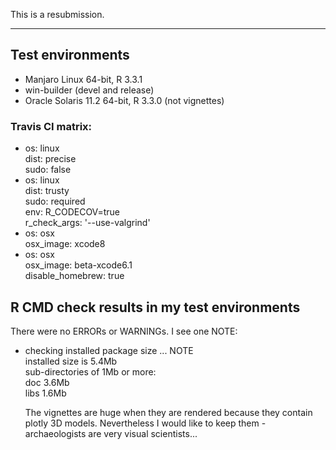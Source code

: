 This is a resubmission. 

---------------------------------

## Test environments
* Manjaro Linux 64-bit, R 3.3.1
* win-builder (devel and release)
* Oracle Solaris 11.2 64-bit, R 3.3.0 (not vignettes)

### Travis CI matrix:

* os: linux  
  dist: precise  
  sudo: false  
* os: linux  
  dist: trusty  
  sudo: required  
  env: R_CODECOV=true  
  r_check_args: '--use-valgrind'  
* os: osx  
  osx_image: xcode8  
* os: osx  
  osx_image: beta-xcode6.1  
  disable_homebrew: true  

## R CMD check results in my test environments

There were no ERRORs or WARNINGs. I see one NOTE:

* checking installed package size ... NOTE  
  installed size is  5.4Mb  
  sub-directories of 1Mb or more:  
    doc    3.6Mb  
    libs   1.6Mb  
     
  The vignettes are huge when they are rendered because they contain plotly 3D models. Nevertheless I would like to keep them - archaeologists are very visual scientists...